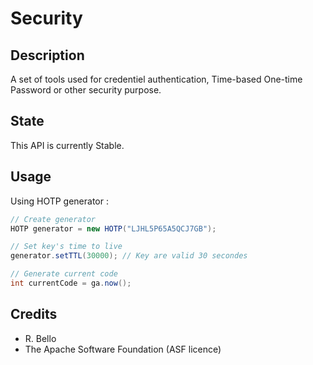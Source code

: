 # Security

## Description

A set of tools used for credentiel authentication, Time-based One-time Password or other security purpose.

## State

This API is currently Stable.

## Usage

Using HOTP generator :

```java
// Create generator
HOTP generator = new HOTP("LJHL5P65A5QCJ7GB");

// Set key's time to live
generator.setTTL(30000); // Key are valid 30 secondes

// Generate current code
int currentCode = ga.now();
```

## Credits

- R. Bello
- The Apache Software Foundation (ASF licence)